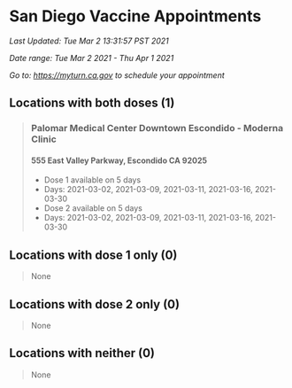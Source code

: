 # San Diego Vaccine Appointments
*Last Updated: Tue Mar 2 13:31:57 PST 2021*

*Date range: Tue Mar 2 2021 - Thu Apr 1 2021*

*Go to: <https://myturn.ca.gov> to schedule your appointment*


## Locations with both doses (1)

>### Palomar Medical Center Downtown Escondido - Moderna Clinic
>#### 555 East Valley Parkway, Escondido CA 92025
>- Dose 1 available on 5 days
>  - Days: 2021-03-02, 2021-03-09, 2021-03-11, 2021-03-16, 2021-03-30
>- Dose 2 available on 5 days
>  - Days: 2021-03-02, 2021-03-09, 2021-03-11, 2021-03-16, 2021-03-30

## Locations with dose 1 only (0)

>None

## Locations with dose 2 only (0)

>None

## Locations with neither (0)

>None

